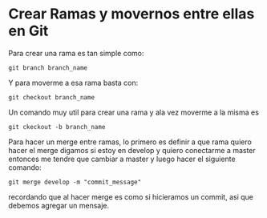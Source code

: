 # Crear Ramas y movernos entre ellas en Git

Para crear una rama es tan simple como:

```
git branch branch_name
```

Y para moverme a esa rama basta con:

```
git checkout branch_name
```

Un comando muy util para crear una rama y ala vez moverme a la misma es 

```
git ckeckout -b branch_name
```

Para hacer un merge entre ramas, lo primero es definir a que rama quiero hacer el merge
digamos si estoy en develop y quiero conectarme a master entonces me tendre que cambiar a 
master y luego hacer el siguiente comando:

```
git merge develop -m "commit_message"
```

recordando que al hacer merge es como si hicieramos un commit, asi que debemos agregar un mensaje.